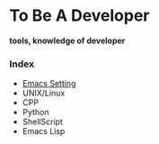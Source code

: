 # To Be A Developer

**tools, knowledge of developer**

### Index
- [Emacs Setting](./Emacs)
- UNIX/Linux
- CPP
- Python
- ShellScript
- Emacs Lisp